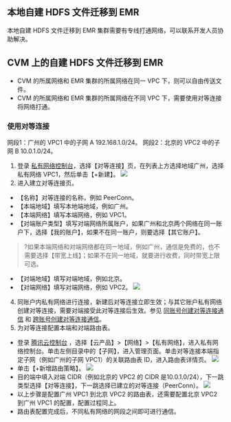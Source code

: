 ## 本地自建 HDFS 文件迁移到 EMR
本地自建 HDFS 文件迁移到 EMR 集群需要有专线打通网络，可以联系开发人员协助解决。

## CVM 上的自建 HDFS 文件迁移到 EMR
- CVM 的所属网络和 EMR 集群的所属网络在同一 VPC 下，则可以自由传送文件。
- CVM 的所属网络和 EMR 集群的所属网络在不同 VPC 下，需要使用对等连接将网络打通。

### 使用对等连接
网段1：广州的 VPC1 中的子网 A 192.168.1.0/24。
网段2：北京的 VPC2 中的子网 B 10.0.1.0/24。

1. 登录 [私有网络控制台](https://console.cloud.tencent.com/vpc/vpc)，选择【对等连接】页，在列表上方选择地域广州，选择私有网络 VPC1，然后单击【+新建】。
![](https://main.qcloudimg.com/raw/ad81d49f0e69f4efb717ab99e93a0ee7.png)
3. 进入建立对等连接页。
 - 【名称】对等连接的名称，例如 PeerConn。
 - 【本端地域】填写本地端地域，例如广州。
 - 【本端网络】填写本端网络，例如 VPC1。
 - 【对端账户类型】填写对端网络所属账户，如果广州和北京两个网络在同一账户下，选择【我的账户】，如果不在同一账户，则要选择【其它账户】。
 >?如果本端网络和对端网络都在同一地域，例如广州，通信是免费的，也不需要选择【带宽上线】；如果不在同一地域，就要进行收费，同时带宽上限可选。
 - 【对端地域】填写对端地域，例如北京。
 - 【对端网络】填写对端网络，例如 VPC2。
![](https://main.qcloudimg.com/raw/7aeff180fd4e562429ff33ee25544353.png)
4. 同账户内私有网络进行连接，新建后对等连接立即生效；与其它账户私有网络创建对等连接，需要对端接受此对等连接后生效。参见 [同账号创建对等连接通信](https://cloud.tencent.com/document/product/553/18836) 和 [跨账号创建对等连接通信](https://cloud.tencent.com/document/product/553/18837)。
5. 为对等连接配置本端和对端路由表。
 - 登录 [腾讯云控制台](https://console.cloud.tencent.com/) ，选择【云产品】>【网络】>【私有网络】，进入私有网络控制台。单击左侧目录中的【子网】，进入管理页面。单击对等连接本端指定子网（例如广州的子网 VPC1）的关联路由表 ID，进入路由表详情页。
![](https://main.qcloudimg.com/raw/0959e04afcc6a262745a3d8d4b04cf9d.png)
 - 单击【+新增路由策略】。
 ![](https://main.qcloudimg.com/raw/fd8b8e1380a5195f56eef12890e6c032.png)
 - 目的端中填入对端 CIDR（例如北京的 VPC2 的 CIDR 是10.0.1.0/24），下一跳类型选择【对等连接】，下一跳选择已建立的对等连接（PeerConn）。
 ![](https://main.qcloudimg.com/raw/dd71b52b2472611d8c42b13bb16de021.png)
 - 以上步骤是配置广州 VPC1 到北京 VPC2 的路由表，还需要配置北京 VPC2 到广州 VPC1 的配置，配置过程同上。
 - 路由表配置完成后，不同私有网络的网段之间即可进行通信。
